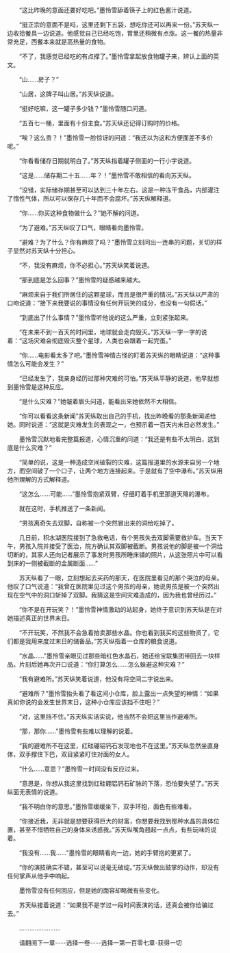 <div class="read-content j_readContent" id="">
                <p>　　“这比昨晚的意面还要好吃吧。”墨怜雪舔着筷子上的红色酱汁说道。<p>　　“挺正宗的意面不是吗，这里还剩下五袋，想吃你还可以再来一份。”苏天纵一边收拾餐具一边说道。他感觉自己已经吃饱，胃里还稍微有点涨。这一餐的热量非常充足，西餐本来就是高热量的食物。<p>　　“不了，我感觉已经吃的有点撑了。”墨怜雪拿起放食物罐子来，辨认上面的英文。<p>　　“山……房子？”<p>　　“山居，这牌子叫山居。”苏天纵说道。<p>　　“挺好吃嘛，这一罐子多少钱？”墨怜雪随口问道。<p>　　“五百七一桶，里面有十份主食。”苏天纵还记得订购时的价格。<p>　　“唉？这么贵？！”墨怜雪一脸惊讶的问道：“我还以为这和方便面差不多价呢。”<p>　　“你看看储存日期就明白了。”苏天纵指着罐子侧面的一行小字说道。<p>　　“这是……储存期二十五……年？！”墨怜雪不敢相信的看向苏天纵。<p>　　“没错，实际储存期甚至可以达到三十年左右。这是一种冻干食品，内部灌注了惰性气体，所以可以保存几十年而不会腐坏。”苏天纵解释道。<p>　　“你……你买这种食物做什么？”她不解的问道。<p>　　“为了避难。”苏天纵叹了口气，眼睛看向墨怜雪。<p>　　“避难？为了什么？你有麻烦了吗？”墨怜雪立刻问出一连串的问题，关切的样子显然对苏天纵十分担心。<p>　　“不，我没有麻烦，你不必担心。”苏天纵笑着说道。<p>　　“那到底是怎么回事？”墨怜雪的疑惑越来越大。<p>　　“麻烦来自于我们所居住的这颗星球，而且是很严重的情况。”苏天纵以严肃的口吻说道：“接下来我要说的事情没有任何开玩笑的成分，也没有一句假话。”<p>　　“到底出了什么事情？”墨怜雪听他说的这么严重，立刻紧张起来。<p>　　“在未来不到一百天的时间里，地球就会走向毁灭。”苏天纵一字一字的说着：“这场灾难会彻底毁灭整个星球，人类也会跟着一起完蛋。”<p>　　“你……电影看太多了吧。”墨怜雪神情古怪的盯着苏天纵的眼睛说道：“这种事情怎么可能会发生？”<p>　　“已经发生了，我亲身经历过那种灾难的可怕。”苏天纵平静的说道，他早就想到墨怜雪是这种反应。<p>　　“是什么灾难？”她皱着眉头问道，能看出来她依然不大相信。<p>　　“你可以看看这条新闻”苏天纵取出自己的手机，找出昨晚看的那条新闻递给她。同时说道：“这就是灾难发生的表现之一，也预示着一百天内末日必然发生。”<p>　　墨怜雪沉默地看完整篇报道，心情沉重的问道：“我还是有些不太明白，这到底是什么灾难？”<p>　　“简单的说，这是一种造成空间破裂的灾难，这篇报道里的水源来自另一个地方，而空间破了一个口子，让两个地方连接起来。于是就有了空中瀑布。”苏天纵用他所理解的方式解释道。<p>　　“这怎么……可能……”墨怜雪抱紧双臂，仔细盯着手机里那道天降的瀑布。<p>　　就在这时，手机推送了一条新闻。<p>　　“男孩离奇失去双脚，自称被一个突然冒出来的洞给吃掉了。<p>　　几日前，积水湖医院接到了急救电话，有个男孩失去双脚需要救护车。当天下午，男孩入院并接受了医治，院方确认其双脚被截断。男孩说他的脚是被一个洞给切断的，其家人还向记者展示了事发时男孩所睡床铺的照片，从这张照片中可以看到床的一侧被截断的金属断面……”<p>　　苏天纵看了一眼，立刻想起去买药的那天，在医院里看见的那个哭泣的母亲。他叹了口气说道：“我曾在医院里见过这个男孩的母亲，她说男孩是被一个突然出现在空气中的洞口斩掉了双脚。我猜这是空间灾难造成的，因为我也曾经历过。”<p>　　“你不是在开玩笑？！”墨怜雪神情激动的站起身，她终于意识到苏天纵是在对她描述真正的世界末日。<p>　　“不开玩笑，不然我不会急着拍卖那些水晶。你也看到我买的这些物资了，它们都是我用来度过末日的储备品。”苏天纵指着一仓库的粮食说道。<p>　　“水晶……”墨怜雪亲眼见过那些暗红色水晶石，她还给宝联集团带回去一块样品。片刻后她再次开口说道：“你打算怎么……怎么躲避这种灾难？”<p>　　“我有避难所。”苏天纵笑着说道，他没有将空间二字说出来。<p>　　“避难所？”墨怜雪抬头看了看这间小仓库，脸上露出一点失望的神情：“如果真如你说的会发生世界末日，这种小仓库应该挡不住吧？”<p>　　“对，这里挡不住。”苏天纵实话实说，他当然不会把这里当作避难所。<p>　　“那，那你……”墨怜雪有些难以理解的说着。<p>　　“我的避难所不在这里，红硅硼铝钙石发现地也不在这里。”苏天纵忽然坐直身体，双手撑住下巴，双目紧紧盯住对面的女人。<p>　　“什么……意思？”墨怜雪一时间没有反应过来。<p>　　“意思是，你想从我这里找到红硅硼铝钙石矿脉的下落，恐怕要失望了。”苏天纵面无表情的说道。<p>　　“我不明白你的意思。”墨怜雪缓缓坐下，双手环抱，面色有些难看。<p>　　“你接近我，无非就是想要获得巨大的财富，你想要我找到那种水晶的具体位置，甚至不惜牺牲自己的身体来诱惑我。”苏天纵嘴角翘起一点点，有些玩味的说着。<p>　　“我没有……我……”墨怜雪的眼睛看向一边，她的手臂抱的更紧了。<p>　　“你的演技确实不错，甚至可以说毫无破绽。”苏天纵做出鼓掌的动作，却没有任何掌声从他手中响起。<p>　　墨怜雪没有任何回应，但是她的面容却略微有些变化。<p>　　苏天纵接着说道：“如果我不是学过一段时间表演的话，还真会被你给骗过去。”<p>　　……………………<p>　　请翻阅下一章----选择一卷----选择一第一百零七章-获得一切<p> 
            </div>